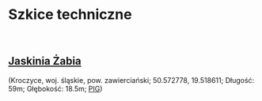 # Szkice techniczne
<br>

## [Jaskinia Żabia](https://raw.githubusercontent.com/dziury/szkice/gh-pages/Szkice%20PNG/Jaskinia%20%C5%BBabia%20export.png)
(Kroczyce, woj. śląskie, pow. zawierciański; 50.572778, 19.518611; Długość: 59m; Głębokość: 18.5m; [PIG](http://jaskiniepolski.pgi.gov.pl/Details/Information/3531))
